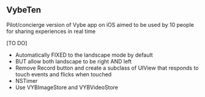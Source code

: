 VybeTen
-------

Pilot/concierge version of Vybe app on iOS aimed to be used by 10 people for sharing experiences in real time 

[TO DO]
- Automatically FIXED to the landscape mode by default
- BUT allow both landscape to be right AND left
- Remove Record button and create a subclass of UIView that responds to touch events and flicks when touched
- NSTimer
- Use VYBImageStore and VYBVideoStore
